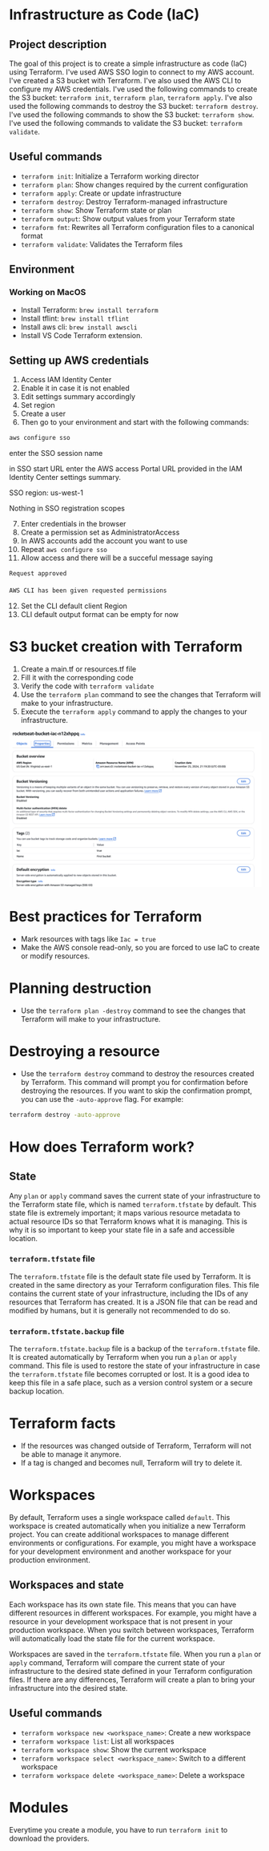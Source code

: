 # Infrastructure as Code (IaC)

## Project description
The goal of this project is to create a simple infrastructure as code (IaC) using Terraform. I've used AWS SSO login to connect to my AWS account. I've created a S3 bucket with Terraform. I've also used the AWS CLI to configure my AWS credentials. I've used the following commands to create the S3 bucket: `terraform init`, `terraform plan`, `terraform apply`. I've also used the following commands to destroy the S3 bucket: `terraform destroy`. I've used the following commands to show the S3 bucket: `terraform show`. I've used the following commands to validate the S3 bucket: `terraform validate`. 

## Useful commands

- `terraform init`: Initialize a Terraform working director
- `terraform plan`: Show changes required by the current configuration
- `terraform apply`: Create or update infrastructure
- `terraform destroy`: Destroy Terraform-managed infrastructure
- `terraform show`: Show Terraform state or plan
- `terraform output`: Show output values from your Terraform state
- `terraform fmt`: Rewrites all Terraform configuration files to a canonical format
- `terraform validate`: Validates the Terraform files

## Environment

### Working on MacOS

- Install Terraform: `brew install terraform`
- Install tflint: `brew install tflint`
- Install aws cli: `brew install awscli`
- Install VS Code Terraform extension.

## Setting up AWS credentials

1. Access IAM Identity Center
2. Enable it in case it is not enabled
3. Edit settings summary accordingly
4. Set region
5. Create a user
6. Then go to your environment and start with the following commands:

```bash
aws configure sso
````

enter the SSO session name

in SSO start URL enter the AWS access Portal URL provided in the IAM Identity Center settings summary.

SSO region: us-west-1

Nothing in SSO registration scopes

7. Enter credentials in the browser
8. Create a permission set as AdministratorAccess
9. In AWS accounts add the account you want to use
10. Repeat ```aws configure sso```
11. Allow access and there will be a succeful message saying 

```bash
Request approved

AWS CLI has been given requested permissions
```

12. Set the CLI default client Region
13. CLI default output format can be empty for now

# S3 bucket creation with Terraform

1. Create a main.tf or resources.tf file 
2. Fill it with the corresponding code
3. Verify the code with ```terraform validate```
4. Use the ```terraform plan``` command to see the changes that Terraform will make to your infrastructure.
5. Execute the ```terraform apply``` command to apply the changes to your infrastructure.

![created bucket in AWS console](image.png)

# Best practices for Terraform

- Mark resources with tags like ```Iac = true```
- Make the AWS console read-only, so you are forced to use IaC to create or modify resources.

# Planning destruction

- Use the ```terraform plan -destroy``` command to see the changes that Terraform will make to your infrastructure.

# Destroying a resource

- Use the ```terraform destroy``` command to destroy the resources created by Terraform. This command will prompt you for confirmation before destroying the resources. If you want to skip the confirmation prompt, you can use the ```-auto-approve``` flag. For example:

```bash
terraform destroy -auto-approve
```

# How does Terraform work?

## State

Any ```plan``` or ```apply``` command saves the current state of your infrastructure to the Terraform state file, which is named ```terraform.tfstate``` by default. This state file is extremely important; it maps various resource metadata to actual resource IDs so that Terraform knows what it is managing. This is why it is so important to keep your state file in a safe and accessible location.

### ```terraform.tfstate``` file

The ```terraform.tfstate``` file is the default state file used by Terraform. It is created in the same directory as your Terraform configuration files. This file contains the current state of your infrastructure, including the IDs of any resources that Terraform has created. It is a JSON file that can be read and modified by humans, but it is generally not recommended to do so.

### ```terraform.tfstate.backup``` file

The ```terraform.tfstate.backup``` file is a backup of the ```terraform.tfstate``` file. It is created automatically by Terraform when you run a ```plan``` or ```apply``` command. This file is used to restore the state of your infrastructure in case the ```terraform.tfstate``` file becomes corrupted or lost. It is a good idea to keep this file in a safe place, such as a version control system or a secure backup location.

# Terraform facts

- If the resources was changed outside of Terraform, Terraform will not be able to manage it anymore.
- If a tag is changed and becomes null, Terraform will try to delete it.

# Workspaces

By default, Terraform uses a single workspace called ```default```. This workspace is created automatically when you initialize a new Terraform project. You can create additional workspaces to manage different environments or configurations. For example, you might have a workspace for your development environment and another workspace for your production environment.

## Workspaces and state

Each workspace has its own state file. This means that you can have different resources in different workspaces. For example, you might have a resource in your development workspace that is not present in your production workspace. When you switch between workspaces, Terraform will automatically load the state file for the current workspace.

Workspaces are saved in the ```terraform.tfstate``` file. When you run a ```plan``` or ```apply``` command, Terraform will compare the current state of your infrastructure to the desired state defined in your Terraform configuration files. If there are any differences, Terraform will create a plan to bring your infrastructure into the desired state.

## Useful commands

- ```terraform workspace new <workspace_name>```: Create a new workspace
- ```terraform workspace list```: List all workspaces
- ```terraform workspace show```: Show the current workspace
- ```terraform workspace select <workspace_name>```: Switch to a different workspace
- ```terraform workspace delete <workspace_name>```: Delete a workspace

# Modules

Everytime you create a module, you have to run ```terraform init``` to download the providers.